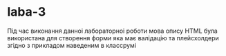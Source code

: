 # laba-3
Під час виконання данноі лабораторноі роботи мова опису HTML була використана для створення форми яка має валідацію та плейсхолдери згідно з прикладом наведеним в классрумі
